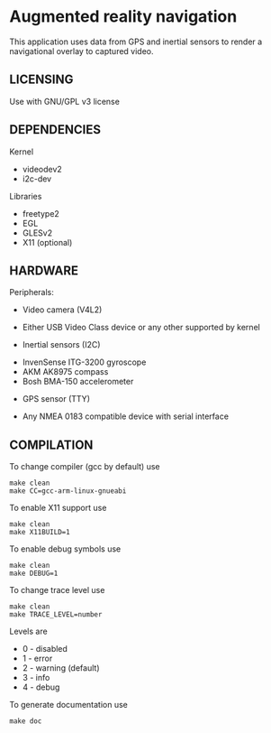 Augmented reality navigation
============================

This application uses data from GPS and inertial sensors to render a navigational overlay to captured video.

LICENSING
---------
Use with GNU/GPL v3 license

DEPENDENCIES
------------
Kernel
 * videodev2
 * i2c-dev

Libraries
 * freetype2
 * EGL
 * GLESv2
 * X11 (optional)

HARDWARE
--------
Peripherals:
 * Video camera (V4L2)
  - Either USB Video Class device or any other supported by kernel

 * Inertial sensors (I2C)
  - InvenSense ITG-3200 gyroscope
  - AKM AK8975 compass
  - Bosh BMA-150 accelerometer

 * GPS sensor (TTY)
  - Any NMEA 0183 compatible device with serial interface

COMPILATION
-------------
To change compiler (gcc by default) use
~~~
make clean
make CC=gcc-arm-linux-gnueabi
~~~
To enable X11 support use
~~~
make clean
make X11BUILD=1
~~~
To enable debug symbols use
~~~
make clean
make DEBUG=1
~~~
To change trace level use
~~~
make clean
make TRACE_LEVEL=number
~~~
Levels are
 * 0 - disabled
 * 1 - error
 * 2 - warning (default)
 * 3 - info
 * 4 - debug

To generate documentation use
~~~
make doc
~~~
